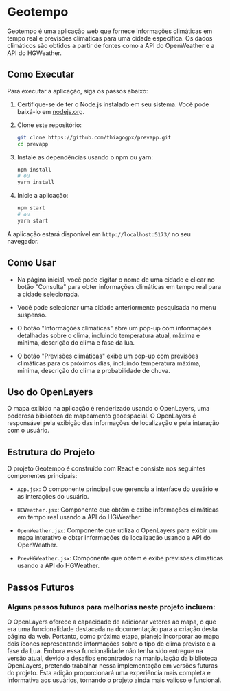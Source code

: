 # Geotempo

Geotempo é uma aplicação web que fornece informações climáticas em tempo real e previsões climáticas para uma cidade específica. Os dados climáticos são obtidos a partir de fontes como a API do OpenWeather e a API do HGWeather.

## Como Executar

Para executar a aplicação, siga os passos abaixo:

1. Certifique-se de ter o Node.js instalado em seu sistema. Você pode baixá-lo em [nodejs.org](https://nodejs.org/).

2. Clone este repositório:

   ```bash
   git clone https://github.com/thiagogpx/prevapp.git
   cd prevapp
   ```

3. Instale as dependências usando o npm ou yarn:

   ```bash
   npm install
   # ou
   yarn install
   ```

4. Inicie a aplicação:

   ```bash
   npm start
   # ou
   yarn start
   ```

A aplicação estará disponível em `http://localhost:5173/` no seu navegador.

## Como Usar

- Na página inicial, você pode digitar o nome de uma cidade e clicar no botão "Consulta" para obter informações climáticas em tempo real para a cidade selecionada.

- Você pode selecionar uma cidade anteriormente pesquisada no menu suspenso.

- O botão "Informações climáticas" abre um pop-up com informações detalhadas sobre o clima, incluindo temperatura atual, máxima e mínima, descrição do clima e fase da lua.

- O botão "Previsões climáticas" exibe um pop-up com previsões climáticas para os próximos dias, incluindo temperatura máxima, mínima, descrição do clima e probabilidade de chuva.

## Uso do OpenLayers

O mapa exibido na aplicação é renderizado usando o OpenLayers, uma poderosa biblioteca de mapeamento geoespacial. O OpenLayers é responsável pela exibição das informações de localização e pela interação com o usuário.

## Estrutura do Projeto

O projeto Geotempo é construído com React e consiste nos seguintes componentes principais:

- `App.jsx`: O componente principal que gerencia a interface do usuário e as interações do usuário.

- `HGWeather.jsx`: Componente que obtém e exibe informações climáticas em tempo real usando a API do HGWeather.

- `OpenWeather.jsx`: Componente que utiliza o OpenLayers para exibir um mapa interativo e obter informações de localização usando a API do OpenWeather.

- `PrevHGWeather.jsx`: Componente que obtém e exibe previsões climáticas usando a API do HGWeather.

## Passos Futuros

### Alguns passos futuros para melhorias neste projeto incluem:

O OpenLayers oferece a capacidade de adicionar vetores ao mapa, o que era uma funcionalidade destacada na documentação para a criação desta página da web. Portanto, como próxima etapa, planejo incorporar ao mapa dois ícones representando informações sobre o tipo de clima previsto e a fase da Lua. Embora essa funcionalidade não tenha sido entregue na versão atual, devido a desafios encontrados na manipulação da biblioteca OpenLayers, pretendo trabalhar nessa implementação em versões futuras do projeto. Esta adição proporcionará uma experiência mais completa e informativa aos usuários, tornando o projeto ainda mais valioso e funcional.
